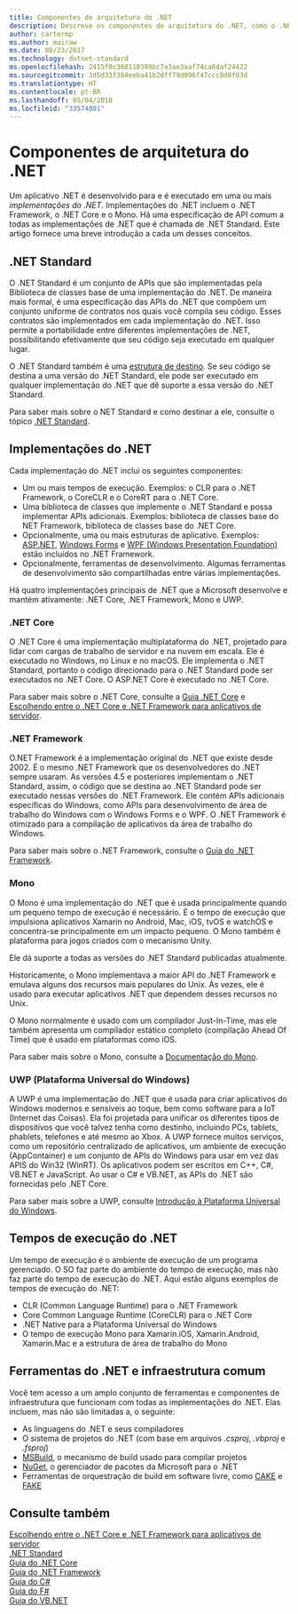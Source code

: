 ```yaml
---
title: Componentes de arquitetura do .NET
description: Descreve os componentes de arquitetura do .NET, como o .NET Standard, as implementações do .NET, os tempos de execução do .NET e as ferramentas.
author: cartermp
ms.author: mairaw
ms.date: 08/23/2017
ms.technology: dotnet-standard
ms.openlocfilehash: 2415f0c360118389bc7a3ae3aaf74ca8daf24422
ms.sourcegitcommit: 3d5d33f384eeba41b2dff79d096f47ccc8d8f03d
ms.translationtype: HT
ms.contentlocale: pt-BR
ms.lasthandoff: 05/04/2018
ms.locfileid: "33574801"
---
```

# <a name="net-architectural-components"></a>Componentes de arquitetura do .NET

Um aplicativo .NET é desenvolvido para e é executado em uma ou mais *implementações do .NET*.  Implementações do .NET incluem o .NET Framework, o .NET Core e o Mono. Há uma especificação de API comum a todas as implementações de .NET que é chamada de .NET Standard. Este artigo fornece uma breve introdução a cada um desses conceitos.

## <a name="net-standard"></a>.NET Standard

O .NET Standard é um conjunto de APIs que são implementadas pela Biblioteca de classes base de uma implementação do .NET. De maneira mais formal, é uma especificação das APIs do .NET que compõem um conjunto uniforme de contratos nos quais você compila seu código. Esses contratos são implementados em cada implementação do .NET. Isso permite a portabilidade entre diferentes implementações de .NET, possibilitando efetivamente que seu código seja executado em qualquer lugar.

O .NET Standard também é uma [estrutura de destino](glossary.md#target-framework). Se seu código se destina a uma versão do .NET Standard, ele pode ser executado em qualquer implementação do .NET que dê suporte a essa versão do .NET Standard.

Para saber mais sobre o NET Standard e como destinar a ele, consulte o tópico [.NET Standard](net-standard.md).

## <a name="net-implementations"></a>Implementações do .NET

Cada implementação do .NET inclui os seguintes componentes:

- Um ou mais tempos de execução. Exemplos: o CLR para o .NET Framework, o CoreCLR e o CoreRT para o .NET Core.
- Uma biblioteca de classes que implemente o .NET Standard e possa implementar APIs adicionais. Exemplos: biblioteca de classes base do NET Framework, biblioteca de classes base do .NET Core.
- Opcionalmente, uma ou mais estruturas de aplicativo. Exemplos: [ASP.NET](https://www.asp.net/), [Windows Forms](../framework/winforms/windows-forms-overview.md) e [WPF (Windows Presentation Foundation)](../framework/wpf/index.md) estão incluídos no .NET Framework.
- Opcionalmente, ferramentas de desenvolvimento. Algumas ferramentas de desenvolvimento são compartilhadas entre várias implementações.

Há quatro implementações principais de .NET que a Microsoft desenvolve e mantém ativamente: .NET Core, .NET Framework, Mono e UWP.

### <a name="net-core"></a>.NET Core

O .NET Core é uma implementação multiplataforma do .NET, projetado para lidar com cargas de trabalho de servidor e na nuvem em escala. Ele é executado no Windows, no Linux e no macOS. Ele implementa o .NET Standard, portanto o código direcionado para o .NET Standard pode ser executados no .NET Core. O ASP.NET Core é executado no .NET Core. 

Para saber mais sobre o .NET Core, consulte a [Guia .NET Core](../core/index.md) e [Escolhendo entre o .NET Core e .NET Framework para aplicativos de servidor](choosing-core-framework-server.md).

### <a name="net-framework"></a>.NET Framework

O.NET Framework é a implementação original do .NET que existe desde 2002. É o mesmo .NET Framework que os desenvolvedores do .NET sempre usaram. As versões 4.5 e posteriores implementam o .NET Standard, assim, o código que se destina ao .NET Standard pode ser executado nessas versões do .NET Framework. Ele contém APIs adicionais específicas do Windows, como APIs para desenvolvimento de área de trabalho do Windows com o Windows Forms e o WPF. O .NET Framework é otimizado para a compilação de aplicativos da área de trabalho do Windows.

Para saber mais sobre o .NET Framework, consulte o [Guia do .NET Framework](../framework/index.md).

### <a name="mono"></a>Mono

O Mono é uma implementação do .NET que é usada principalmente quando um pequeno tempo de execução é necessário. É o tempo de execução que impulsiona aplicativos Xamarin no Android, Mac, iOS, tvOS e watchOS e concentra-se principalmente em um impacto pequeno. O Mono também é plataforma para jogos criados com o mecanismo Unity.

Ele dá suporte a todas as versões do .NET Standard publicadas atualmente.

Historicamente, o Mono implementava a maior API do .NET Framework e emulava alguns dos recursos mais populares do Unix. Às vezes, ele é usado para executar aplicativos .NET que dependem desses recursos no Unix.

O Mono normalmente é usado com um compilador Just-In-Time, mas ele também apresenta um compilador estático completo (compilação Ahead Of Time) que é usado em plataformas como iOS.

Para saber mais sobre o Mono, consulte a [Documentação do Mono](https://www.mono-project.com/docs/).

### <a name="universal-windows-platform-uwp"></a>UWP (Plataforma Universal do Windows)

A UWP é uma implementação do .NET que é usada para criar aplicativos do Windows modernos e sensíveis ao toque, bem como software para a IoT (Internet das Coisas). Ela foi projetada para unificar os diferentes tipos de dispositivos que você talvez tenha como destinho, incluindo PCs, tablets, phablets, telefones e até mesmo ao Xbox. A UWP fornece muitos serviços, como um repositório centralizado de aplicativos, um ambiente de execução (AppContainer) e um conjunto de APIs do Windows para usar em vez das APIS do Win32 (WinRT). Os aplicativos podem ser escritos em C++, C#, VB.NET e JavaScript. Ao usar o C# e VB.NET, as APIs do .NET são fornecidas pelo .NET Core.

Para saber mais sobre a UWP, consulte [Introdução à Plataforma Universal do Windows](https://docs.microsoft.com/windows/uwp/get-started/universal-application-platform-guide).

## <a name="net-runtimes"></a>Tempos de execução do .NET

Um tempo de execução é o ambiente de execução de um programa gerenciado. O SO faz parte do ambiente do tempo de execução, mas não faz parte do tempo de execução do .NET. Aqui estão alguns exemplos de tempos de execução do .NET:
 
 - CLR (Common Language Runtime) para o .NET Framework
 - Core Common Language Runtime (CoreCLR) para o .NET Core
 - .NET Native para a Plataforma Universal do Windows 
 - O tempo de execução Mono para Xamarin.iOS, Xamarin.Android, Xamarin.Mac e a estrutura de área de trabalho do Mono

## <a name="net-tooling-and-common-infrastructure"></a>Ferramentas do .NET e infraestrutura comum

Você tem acesso a um amplo conjunto de ferramentas e componentes de infraestrutura que funcionam com todas as implementações do .NET. Elas incluem, mas não são limitadas a, o seguinte:

- As linguagens do .NET e seus compiladores
- O sistema de projetos do .NET (com base em arquivos *.csproj*, *.vbproj* e *.fsproj*)
- [MSBuild](/visualstudio/msbuild/msbuild), o mecanismo de build usado para compilar projetos
- [NuGet](/nuget/), o gerenciador de pacotes da Microsoft para o .NET
- Ferramentas de orquestração de build em software livre, como [CAKE](https://cakebuild.net/) e [FAKE](https://fake.build/)

## <a name="see-also"></a>Consulte também
[Escolhendo entre o .NET Core e .NET Framework para aplicativos de servidor](choosing-core-framework-server.md)   
[.NET Standard](net-standard.md)  
[Guia do .NET Core](../core/index.md)  
[Guia do .NET Framework](../framework/index.md)  
[Guia do C#](../csharp/index.md)  
[Guia do F#](../fsharp/index.md)  
[Guia do VB.NET](../visual-basic/index.md)  

